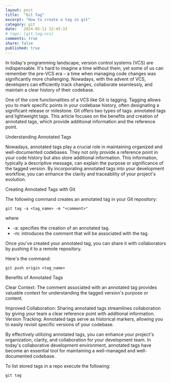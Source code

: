```yaml
---
layout: post
title:  "Git Tag"
excerpt: "How to create a tag in git"
category: git
date:   2024-05-11 22:45:33
# tags: [git,tag,vcs]
comments: true
share: false
published: true
---
```


In today's programming landscape, version control systems (VCS) are indispensable. It's hard to imagine a time without them, yet some of us can remember the pre-VCS era – a time when managing code changes was significantly more challenging. Nowadays, with the advent of VCS, developers can efficiently track changes, collaborate seamlessly, and maintain a clear history of their codebase.

One of the core functionalities of a VCS like Git is tagging. Tagging allows you to mark specific points in your codebase history, often designating a significant release or milestone. Git offers two types of tags: annotated tags and lightweight tags. This article focuses on the benefits and creation of annotated tags, which provide additional information and the reference point.

Understanding Annotated Tags

Nowadays, annotated tags play a crucial role in maintaining organized and well-documented codebases. They not only provide a reference point in your code history but also store additional information. This information, typically a descriptive message, can explain the purpose or significance of the tagged version. By incorporating annotated tags into your development workflow, you can enhance the clarity and traceability of your project's evolution.

Creating Annotated Tags with Git

The following command creates an annotated tag in your Git repository:

```
git tag -a <tag_name> -m "<comment>"
```

where

* -a: specifies the creation of an annotated tag.
* -m: introduces the comment that will be associated with the tag.


Once you've created your annotated tag, you can share it with collaborators by pushing it to a remote repository. 

Here's the command:
 

```
git push origin <tag_name>
```

Benefits of Annotated Tags

Clear Context: The comment associated with an annotated tag provides valuable context for understanding the tagged version's purpose or content.

Improved Collaboration: Sharing annotated tags streamlines collaboration by giving your team a clear reference point with additional information.
Version Tracking: Annotated tags serve as historical markers, allowing you to easily revisit specific versions of your codebase.

By effectively utilizing annotated tags, you can enhance your project's organization, clarity, and collaboration for your development team. In today's collaborative development environment, annotated tags have become an essential tool for maintaining a well-managed and well-documented codebase.

To list stored tags in a repo execute the following:

```
git tag
```

